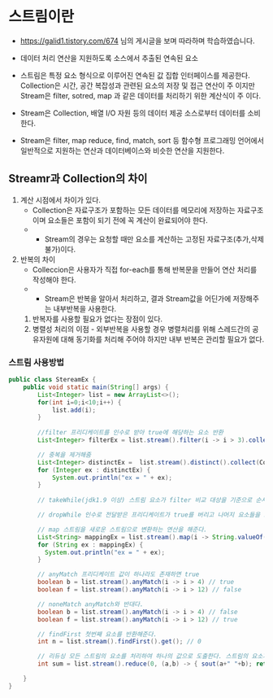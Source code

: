 # 스트림이란 
* https://galid1.tistory.com/674 님의 게시글을 보며 따라하며 학습하였습니다.
* 데이터 처리 연산을 지원하도록 소스에서 추출된 연속된 요소
* 스트림은 특정 요소 형식으로 이루어진 연속된 값 집합 인터페이스를 제공한다. Collection은 시간, 공간 복잡성과 관련된 요소의 저장 및 접근 연산이 주 이지만 Stream은 filter, sotred, map 과 같은 데이터를 처리하기 위한 계산식이 주 이다.

* Stream은 Collection, 배열 I/O 자원 등의 데이터 제공 소스로부터 데이터를 소비한다.

* Stream은 filter, map reduce, find, match, sort 등 함수형 프로그래밍 언어에서 일반적으로 지원하는 연산과 데이터베이스와 비슷한 연산을 지원한다.


## Streamr과 Collection의 차이
1. 계산 시점에서 차이가 있다.  
	* Collection은 자료구조가 포함하는 모든 데이터를 메모리에 저장하는 자료구조 이며 요소들은 포함이 되기 전에 꼭 계산이 완료되어야 한다.
	* * Stream의 경우는 요청할 때만 요소를 계산하는 고정된 자료구조(추가,삭제 불가)이다.
3.  반복의 차이
	* Colleccion은 사용자가 직접 for-each를 통해 반복문을 만들어 연산 처리를 작성해야 한다.
	* * Stream은 반복을 알아서 처리하고, 결과 Stream값을 어딘가에 저장해주는 내부반복을 사용한다. 
	1. 반복자를 사용할 필요가 없다는 장점이 있다.
	2. 병렬성 처리의 이점 - 외부반복을 사용할 경우 병렬처리를 위해 스레드간의 공유자원에 대해 동기화를 처리해 주어야 하지만 내부 반복은 관리할 필요가 없다.
	
### 스트림 사용방법
```java
public class StereamEx {
	public void static main(String[] args) {
		List<Integer> list = new ArrayList<>();
		for(int i=0;i<10;i++) {
			list.add(i);
		}
			
		//filter 프리디케이트를 인수로 받아 true에 해당하는 요소 반환
		List<Integer> filterEx = list.stream().filter(i -> i > 3).collect(Collectos.toList());

		// 중복을 제거해줌
		List<Integer> distinctEx = 	list.stream().distinct().collect(Collectors.toList());
		for (Integer ex : distinctEx) {
    		System.out.println("ex = " + ex);
		}
		
		// takeWhile(jdk1.9 이상) 스트림 요소가 filter 비교 대상을 기준으로 순서대로 정렬되어 있는 경우에 인수로 전달받은 프리디케이트가 처음으로 false를 반환하기 전까지 포함하는 스트림을 반환

		// dropWhile 인수로 전달받은 프리디케이트가 true를 버리고 나머지 요소들을 포함하는 스트림을 반환

		// map 스트림을 새로운 스트림으로 변환하는 연산을 해준다.
		List<String> mappingEx = list.stream().map(i -> String.valueOf(i)).collect(Collectors.toList());
		for (String ex : mappingEx) {
  		  System.out.println("ex = " + ex);
		}

		// anyMatch 프리디케이트 값이 하나라도 존재하면 true
		boolean b = list.stream().anyMatch(i -> i > 4) // true
		boolean f = list.stream().anyMatch(i -> i > 12) // false

		// noneMatch anyMatch와 반대다.	
		boolean b = list.stream().anyMatch(i -> i > 4) // false
		boolean f = list.stream().anyMatch(i -> i > 12) // true

		// findFirst 첫번째 요소를 반환해준다.
		int n = list.stream().findFirst().get(); // 0 

		// 리듀싱 모든 스트림의 요소를 처리하여 하나의 값으로 도출한다. 스트림의 요소가 하나의 값으로 줄어들 때 까지 람다는 각 요소를 반복하여 연산 및 조합을 한다.
		int sum = list.stream().reduce(0, (a,b) -> { sout(a+" "+b); return a+b; });

	}
}
```
 







